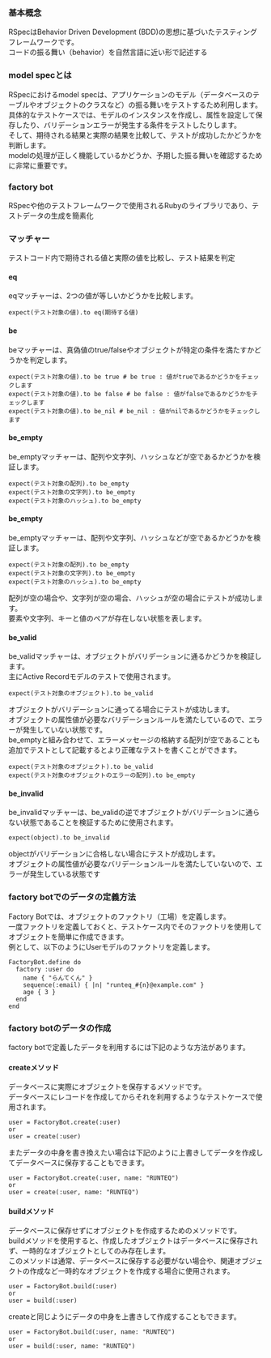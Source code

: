 ### 基本概念
RSpecはBehavior Driven Development (BDD)の思想に基づいたテスティングフレームワークです。<br>
コードの振る舞い（behavior）を自然言語に近い形で記述する<br>


### model specとは
RSpecにおけるmodel specは、アプリケーションのモデル（データベースのテーブルやオブジェクトのクラスなど）の振る舞いをテストするため利用します。<br>
具体的なテストケースでは、モデルのインスタンスを作成し、属性を設定して保存したり、バリデーションエラーが発生する条件をテストしたりします。<br>
そして、期待される結果と実際の結果を比較して、テストが成功したかどうかを判断します。<br>
modelの処理が正しく機能しているかどうか、予期した振る舞いを確認するために非常に重要です。<br>

### factory bot
RSpecや他のテストフレームワークで使用されるRubyのライブラリであり、テストデータの生成を簡素化<br>


### マッチャー
テストコード内で期待される値と実際の値を比較し、テスト結果を判定
#### eq
eqマッチャーは、2つの値が等しいかどうかを比較します。<br>
```
expect(テスト対象の値).to eq(期待する値)
```

#### be
beマッチャーは、真偽値のtrue/falseやオブジェクトが特定の条件を満たすかどうかを判定します。<br>
```
expect(テスト対象の値).to be true # be true : 値がtrueであるかどうかをチェックします
expect(テスト対象の値).to be false # be false : 値がfalseであるかどうかをチェックします
expect(テスト対象の値).to be_nil # be_nil : 値がnilであるかどうかをチェックします
```

#### be_empty
be_emptyマッチャーは、配列や文字列、ハッシュなどが空であるかどうかを検証します。<br>
```
expect(テスト対象の配列).to be_empty
expect(テスト対象の文字列).to be_empty
expect(テスト対象のハッシュ).to be_empty
```




#### be_empty
be_emptyマッチャーは、配列や文字列、ハッシュなどが空であるかどうかを検証します。<br>
```
expect(テスト対象の配列).to be_empty
expect(テスト対象の文字列).to be_empty
expect(テスト対象のハッシュ).to be_empty
```
配列が空の場合や、文字列が空の場合、ハッシュが空の場合にテストが成功します。<br>
要素や文字列、キーと値のペアが存在しない状態を表します。<br>

#### be_valid
be_validマッチャーは、オブジェクトがバリデーションに通るかどうかを検証します。<br>
主にActive Recordモデルのテストで使用されます。<br>
```
expect(テスト対象のオブジェクト).to be_valid
```
オブジェクトがバリデーションに通ってる場合にテストが成功します。<br>
オブジェクトの属性値が必要なバリデーションルールを満たしているので、エラーが発生していない状態です。<br>
be_emptyと組み合わせて、エラーメッセージの格納する配列が空であることも追加でテストとして記載するとより正確なテストを書くことができます。<br>
```
expect(テスト対象のオブジェクト).to be_valid
expect(テスト対象のオブジェクトのエラーの配列).to be_empty
```

#### be_invalid
be_invalidマッチャーは、be_validの逆でオブジェクトがバリデーションに通らない状態であることを検証するために使用されます。<br>
```
expect(object).to be_invalid
```
objectがバリデーションに合格しない場合にテストが成功します。<br>
オブジェクトの属性値が必要なバリデーションルールを満たしていないので、エラーが発生している状態です<br>

### factory botでのデータの定義方法
Factory Botでは、オブジェクトのファクトリ（工場）を定義します。<br>
一度ファクトリを定義しておくと、テストケース内でそのファクトリを使用してオブジェクトを簡単に作成できます。<br>
例として、以下のようにUserモデルのファクトリを定義します。<br>
```
FactoryBot.define do
  factory :user do
    name { "らんてくん" }
    sequence(:email) { |n| "runteq_#{n}@example.com" }
    age { 3 }
  end
end
```

### factory botのデータの作成
factory botで定義したデータを利用するには下記のような方法があります。

#### createメソッド
データベースに実際にオブジェクトを保存するメソッドです。<br>
データベースにレコードを作成してからそれを利用するようなテストケースで使用されます。<br>
```
user = FactoryBot.create(:user)
or
user = create(:user)
```
またデータの中身を書き換えたい場合は下記のように上書きしてデータを作成してデータベースに保存することもできます。
```
user = FactoryBot.create(:user, name: "RUNTEQ")
or
user = create(:user, name: "RUNTEQ")
```

#### buildメソッド
データベースに保存せずにオブジェクトを作成するためのメソッドです。<br>
buildメソッドを使用すると、作成したオブジェクトはデータベースに保存されず、一時的なオブジェクトとしてのみ存在します。<br>
このメソッドは通常、データベースに保存する必要がない場合や、関連オブジェクトの作成など一時的なオブジェクトを作成する場合に使用されます。<br>
```
user = FactoryBot.build(:user)
or
user = build(:user)
```
createと同じようにデータの中身を上書きして作成することもできます。
```
user = FactoryBot.build(:user, name: "RUNTEQ")
or
user = build(:user, name: "RUNTEQ")
```
